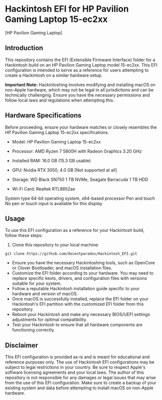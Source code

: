 # Hackintosh EFI for HP Pavilion Gaming Laptop 15-ec2xx

[HP Pavilion Gaming Laptop]

## Introduction

This repository contains the EFI (Extensible Firmware Interface) folder for a Hackintosh build on an HP Pavilion Gaming Laptop model 15-ec2xx. This EFI configuration is intended to serve as a reference for users attempting to create a Hackintosh on a similar hardware setup. 

**Important Note:** Hackintoshing involves modifying and installing macOS on non-Apple hardware, which may not be legal in all jurisdictions and can be technically challenging. Ensure you have the necessary permissions and follow local laws and regulations when attempting this.

## Hardware Specifications

Before proceeding, ensure your hardware matches or closely resembles the HP Pavilion Gaming Laptop 15-ec2xx specifications.

- Model: HP Pavilion Gaming Laptop 15-ec2xx

  
- Processor:	AMD Ryzen 7 5800H with Radeon Graphics   3.20 GHz
- Installed RAM: 16.0 GB (15.3 GB usable)
- GPU: Nvidia RTX 3050, 4.0 GB [Not supported at all]
- Storage: WD Black SN750 1 TB NVMe, Seagate Barracuda 1 TB HDD
- Wi-Fi Card: Realtek RTL8852ae



System type	64-bit operating system, x64-based processor
Pen and touch	No pen or touch input is available for this display

## Usage

To use this EFI configuration as a reference for your Hackintosh build, follow these steps:

 1. Clone this repository to your local machine:

   ```shell
   git clone https://github.com/decentparadox/Hackintosh_EFI.git
   ```
- Ensure you have the necessary Hackintoshing tools, such as OpenCore or Clover Bootloader, and macOS installation files.
- Customize the EFI folder according to your hardware. You may need to replace specific kexts, drivers, and configuration files with versions suitable for your system.
- Follow a reputable Hackintosh installation guide specific to your hardware and version of macOS.
- Once macOS is successfully installed, replace the EFI folder on your Hackintosh's EFI partition with the customized EFI folder from this repository.
- Reboot your Hackintosh and make any necessary BIOS/UEFI settings adjustments for optimal compatibility.
- Test your Hackintosh to ensure that all hardware components are functioning correctly.

## Disclaimer

 This EFI configuration is provided as-is and is meant for educational and reference purposes only.
 The use of Hackintosh EFI configurations may be subject to legal restrictions in your country. Be sure to respect Apple's software licensing agreements and your local laws.
 The author of this repository is not responsible for any damages or legal issues that may arise from the use of this EFI configuration.
 Make sure to create a backup of your existing system and data before attempting to install macOS on non-Apple hardware.
